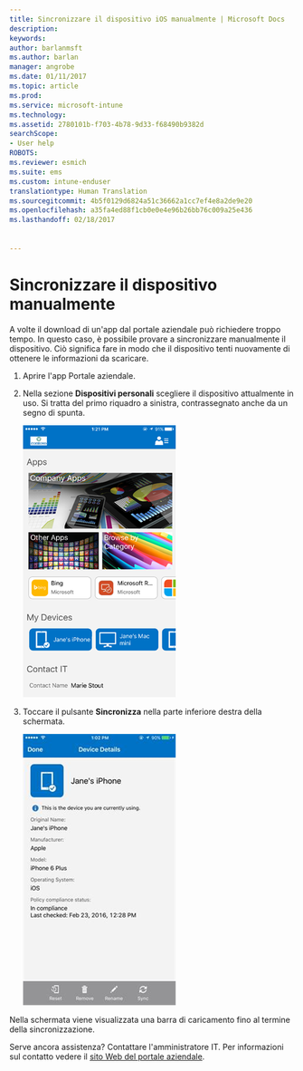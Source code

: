 ```yaml
---
title: Sincronizzare il dispositivo iOS manualmente | Microsoft Docs
description: 
keywords: 
author: barlanmsft
ms.author: barlan
manager: angrobe
ms.date: 01/11/2017
ms.topic: article
ms.prod: 
ms.service: microsoft-intune
ms.technology: 
ms.assetid: 2780101b-f703-4b78-9d33-f68490b9382d
searchScope:
- User help
ROBOTS: 
ms.reviewer: esmich
ms.suite: ems
ms.custom: intune-enduser
translationtype: Human Translation
ms.sourcegitcommit: 4b5f0129d6824a51c36662a1cc7ef4e8a2de9e20
ms.openlocfilehash: a35fa4ed88f1cb0e0e4e96b26bb76c009a25e436
ms.lasthandoff: 02/18/2017


---
```



# <a name="sync-your-ios-device-manually"></a>Sincronizzare il dispositivo manualmente

A volte il download di un'app dal portale aziendale può richiedere troppo tempo. In questo caso, è possibile provare a sincronizzare manualmente il dispositivo. Ciò significa fare in modo che il dispositivo tenti nuovamente di ottenere le informazioni da scaricare.

1. Aprire l'app Portale aziendale.

2. Nella sezione **Dispositivi personali** scegliere il dispositivo attualmente in uso. Si tratta del primo riquadro a sinistra, contrassegnato anche da un segno di spunta.

    ![Schermo del dispositivo con la sezione Dispositivi personali](./media/ios-sync-1-comp-portal-apps.png)

3. Toccare il pulsante **Sincronizza** nella parte inferiore destra della schermata.

    ![Dettagli del dispositivo con il pulsante Sincronizza](./media/ios-sync-2-sync-button.png)

Nella schermata viene visualizzata una barra di caricamento fino al termine della sincronizzazione.

Serve ancora assistenza? Contattare l'amministratore IT. Per informazioni sul contatto vedere il [sito Web del portale aziendale](http://portal.manage.microsoft.com).

